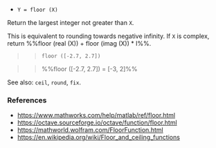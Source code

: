 - `Y = floor (X)`

Return the largest integer not greater than `X`.

This is equivalent to rounding towards negative infinity. If `X` is complex,
return %%floor (real (X)) + floor (imag (X)) * I%%.

> > `floor ([-2.7, 2.7])`

> > %%floor ([-2.7, 2.7]) = [-3, 2]%%

See also: `ceil`, `round`, `fix`.

### References

- https://www.mathworks.com/help/matlab/ref/floor.html
- https://octave.sourceforge.io/octave/function/floor.html
- https://mathworld.wolfram.com/FloorFunction.html
- https://en.wikipedia.org/wiki/Floor_and_ceiling_functions
